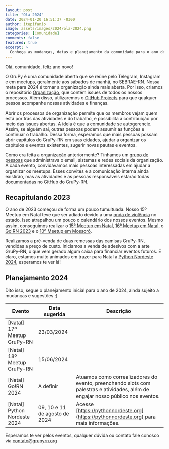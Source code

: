 ```yaml
---
layout: post
title: "Olá 2024"
date: 2024-01-20 16:51:37 -0300
author: itepifanio
image: assets/images/2024/ola-2024.png
categories: [Comunidade]
comments: false
featured: true
excerpt: >
  Conheça as mudanças, datas e planejamento da comunidade para o ano de 2024
---
```


Olá, comunidade, feliz ano novo!

O GruPy é uma comunidade aberta que se reúne pelo Telegram, Instagram e em meetups,
geralmente aos sábados de manhã, no SEBRAE-RN. Nossa meta para 2024 
é tornar a organização ainda mais aberta. Por isso, criamos o repositório 
[Organização](https://github.com/grupyrn/organizacao), 
que contém issues de todos os nossos processos. Além disso, utilizaremos o 
[GitHub Projects](https://github.com/orgs/grupyrn/projects) para que qualquer 
pessoa acompanhe nossas atividades e finanças.

Abrir os processos de organização permite que os membros vejam quem está por trás das 
atividades e do trabalho, e possibilita a contribuição por meio das issues 
abertas. A ideia é que a comunidade se autogerencie. Assim, se alguém sai, outras pessoas 
podem assumir as funções e continuar o trabalho. Dessa forma, esperamos que mais pessoas 
possam abrir capítulos do GruPy-RN em suas cidades, ajudar a organizar os capítulos e 
eventos existentes, sugerir novas pautas e eventos.

Como era feita a organização anteriormente? Tínhamos um 
[grupo de pessoas](https://github.com/orgs/grupyrn/people) 
que administrava o email, sistemas e redes sociais da organização. A cada evento, 
convidávamos mais pessoas interessadas em ajudar a organizar os meetups. Esses convites 
e a comunicação interna ainda existirão, mas as atividades e as pessoas responsáveis 
estarão todas documentadas no GitHub do GruPy-RN.

## Recapitulando 2023

O ano de 2023 começou de forma um pouco tumultuada. Nosso 15º Meetup em Natal teve que 
ser adiado devido a uma [onda de violência](https://g1.globo.com/politica/noticia/2023/03/15/forca-nacional-chega-a-natal-no-rn-apos-onda-de-violencia.ghtml) no estado.
Isso atrapalhou um pouco o calendário dos nossos eventos. Mesmo assim, conseguimos realizar o 
[15º Meetup em Natal](/tbt15grupy/), [16º Meetup em Natal](/aconteceu-16-meetup-grupyrn/), 
o [Go!RN 2023](/aconteceu-gorn-2023/) e o [10º Meetup em Mossoró](/meetup-10-mossoro/).

Realizamos a pré-venda de duas remessas das camisas GruPy-RN, vendidas a preço de custo. 
Iniciamos a venda de adesivos com a arte GruPy-RN, o que vem gerado algum caixa para financiar 
eventos futuros. E claro, estamos muito animados em trazer para Natal a 
[Python Nordeste 2024](https://pythonnordeste.org), esperamos te ver lá!

## Planejamento 2024

Dito isso, segue o planejamento inicial para o ano de 2024, 
ainda sujeito a mudanças e sugestões ;)

| Evento | Data sugerida | Descrição |
| ------ | ------------- | --------- |
| [Natal] 17º Meetup GruPy-RN | 23/03/2024 | |
| [Natal] 18º Meetup GruPy-RN | 15/06/2024 | |
| [Natal] Go!RN 2024 | A definir | Atuamos como correalizadores do evento, preenchendo slots com palestras e atividades, além de engajar nosso público nos eventos. |
| [Natal] Python Nordeste 2024 | 09, 10 e 11 de agosto de 2024 | Acesse [https://pythonnordeste.org](https://pythonnordeste.org) para mais informações. |

Esperamos te ver pelos eventos, qualquer dúvida ou contato fale conosco via contato@grupyrn.org
